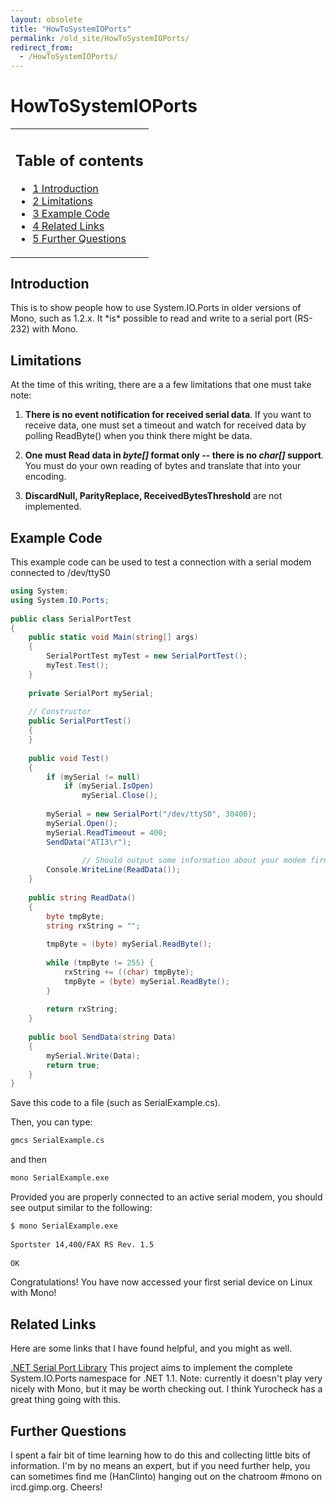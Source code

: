 ```yaml
---
layout: obsolete
title: "HowToSystemIOPorts"
permalink: /old_site/HowToSystemIOPorts/
redirect_from:
  - /HowToSystemIOPorts/
---
```


HowToSystemIOPorts
==================

<table>
<col width="100%" />
<tbody>
<tr class="odd">
<td align="left"><h2>Table of contents</h2>
<ul>
<li><a href="#introduction">1 Introduction</a></li>
<li><a href="#limitations">2 Limitations</a></li>
<li><a href="#example-code">3 Example Code</a></li>
<li><a href="#related-links">4 Related Links</a></li>
<li><a href="#further-questions">5 Further Questions</a></li>
</ul></td>
</tr>
</tbody>
</table>

Introduction
------------

This is to show people how to use System.IO.Ports in older versions of Mono, such as 1.2.x. It \*is\* possible to read and write to a serial port (RS-232) with Mono.

Limitations
-----------

At the time of this writing, there are a a few limitations that one must take note:

1) **There is no event notification for received serial data**. If you want to receive data, one must set a timeout and watch for received data by polling ReadByte() when you think there might be data.

2) **One must Read data in *byte[]* format only -- there is no *char[]* support**. You must do your own reading of bytes and translate that into your encoding.

3) **DiscardNull, ParityReplace, ReceivedBytesThreshold** are not implemented.

Example Code
------------

This example code can be used to test a connection with a serial modem connected to /dev/ttyS0

``` csharp
using System;
using System.IO.Ports;
 
public class SerialPortTest
{
    public static void Main(string[] args)
    {
        SerialPortTest myTest = new SerialPortTest();
        myTest.Test();
    }
 
    private SerialPort mySerial;
 
    // Constructor
    public SerialPortTest()
    {
    }
 
    public void Test()
    {
        if (mySerial != null)
            if (mySerial.IsOpen)
                mySerial.Close();
 
        mySerial = new SerialPort("/dev/ttyS0", 38400);
        mySerial.Open();
        mySerial.ReadTimeout = 400;
        SendData("ATI3\r");
 
                // Should output some information about your modem firmware
        Console.WriteLine(ReadData());  
    }
 
    public string ReadData()
    {
        byte tmpByte;
        string rxString = "";
 
        tmpByte = (byte) mySerial.ReadByte();
 
        while (tmpByte != 255) {
            rxString += ((char) tmpByte);
            tmpByte = (byte) mySerial.ReadByte();           
        }
 
        return rxString;
    }
 
    public bool SendData(string Data)
    {
        mySerial.Write(Data);
        return true;       
    }
}
```

Save this code to a file (such as SerialExample.cs).

Then, you can type:

``` bash
gmcs SerialExample.cs
```

and then

``` bash
mono SerialExample.exe
```

Provided you are properly connected to an active serial modem, you should see output similar to the following:

``` bash
$ mono SerialExample.exe 
 
Sportster 14,400/FAX RS Rev. 1.5
 
OK
```

Congratulations! You have now accessed your first serial device on Linux with Mono!

Related Links
-------------

Here are some links that I have found helpful, and you might as well.

[.NET Serial Port Library](http://sourceforge.net/projects/serialportnet/) This project aims to implement the complete System.IO.Ports namespace for .NET 1.1. Note: currently it doesn't play very nicely with Mono, but it may be worth checking out. I think Yurocheck has a great thing going with this.

Further Questions
-----------------

I spent a fair bit of time learning how to do this and collecting little bits of information. I'm by no means an expert, but if you need further help, you can sometimes find me (HanClinto) hanging out on the chatroom \#mono on ircd.gimp.org. Cheers!

